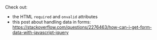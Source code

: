 Check out:
- the HTML `required` and `onvalid` attributes
- this post about handling data in forms: https://stackoverflow.com/questions/2276463/how-can-i-get-form-data-with-javascript-jquery